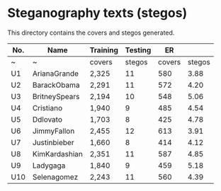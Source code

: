 # Steganography texts (stegos)

This directory contains the covers and stegos generated.

| No. | Name          | Training | Testing | ER     |        |
|-----|---------------|----------|---------|--------|--------|
| ~   | ~             | covers   | stegos  | covers | stegos |
| U1  | ArianaGrande  | 2,325    | 11      | 580    | 3.88   |
| U2  | BarackObama   | 2,291    | 11      | 572    | 4.20   |
| U3  | BritneySpears | 2,194    | 10      | 548    | 5.06   |
| U4  | Cristiano     | 1,940    | 9       | 485    | 4.54   |
| U5  | Ddlovato      | 1,703    | 8       | 425    | 4.78   |
| U6  | JimmyFallon   | 2,455    | 12      | 613    | 3.91   |
| U7  | Justinbieber  | 1,660    | 8       | 414    | 4.12   |
| U8  | KimKardashian | 2,351    | 11      | 587    | 4.85   |
| U9  | Ladygaga      | 1,840    | 9       | 459    | 5.18   |
| U10 | Selenagomez   | 2,243    | 11      | 560    | 4.39   |